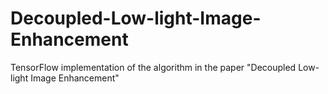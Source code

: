 # Decoupled-Low-light-Image-Enhancement
TensorFlow implementation of the algorithm in the paper "Decoupled Low-light Image Enhancement"

